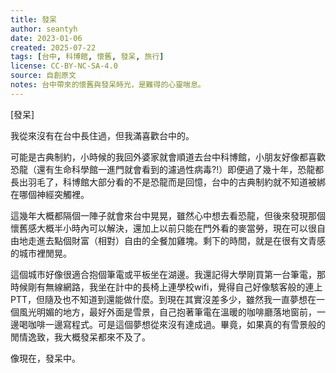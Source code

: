 ```yaml
---
title: 發呆
author: seantyh
date: 2023-01-06
created: 2025-07-22
tags: [台中, 科博館, 懷舊, 發呆, 旅行]
license: CC-BY-NC-SA-4.0
source: 自創原文
notes: 台中帶來的懷舊與發呆時光，是難得的心靈喘息。
---
```

[發呆]

我從來沒有在台中長住過，但我滿喜歡台中的。

可能是古典制約，小時候的我回外婆家就會順道去台中科博館，小朋友好像都喜歡恐龍（還有生命科學館一進門就會看到的濾過性病毒?!）即便過了幾十年，恐龍都長出羽毛了，科博館大部分看的不是恐龍而是回憶，台中的古典制約就不知道被綁在哪個神經突觸裡。

這幾年大概都隔個一陣子就會來台中晃晃，雖然心中想去看恐龍，但後來發現那個懷舊感大概半小時內可以解決，還加上以前只能在門外看的麥當勞，現在可以很自由地走進去點個財富（相對）自由的全餐加雞塊。剩下的時間，就是在很有文青感的城市裡閒晃。

這個城市好像很適合抱個筆電或平板坐在湖邊。我還記得大學剛買第一台筆電，那時候剛有無線網路，我坐在計中的長椅上連學校wifi，覺得自己好像駭客般的連上PTT，但隨及也不知道到還能做什麼。到現在其實沒差多少，雖然我一直夢想在一個風光明媚的地方，最好外面是雪景，自己抱著筆電在溫暖的咖啡廳落地窗前，一邊喝咖啡一邊寫程式。可是這個夢想從來沒有達成過。畢竟，如果真的有雪景般的閒情逸致，我大概發呆都來不及了。

像現在，發呆中。